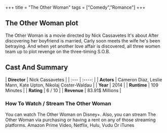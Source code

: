+++
title = "The Other Woman"
tags = ["Comedy","Romance"]
+++
## The Other Woman plot
The Other Woman is a movie directed by Nick Cassavetes It's about After discovering her boyfriend is married, Carly soon meets the wife he's been betraying. And when yet another love affair is discovered, all three women team up to plot revenge on the three-timing S.O.B.
## Cast And Summary
| **Director**      | Nick Cassavetes |
    | :---        |    :----:   |
    |  **Actors** | Cameron Diaz, Leslie Mann, Kate Upton, Nikolaj Coster-Waldau |
    | **Year**   | 2014    |
    |  **Runtime** | 109 Minutes |
    |  **Rating** | 6 / 10 | 
    |  **Revenue** | 83.91$ Millions |
### How To Watch / Stream The Other Woman
You can watch The Other Woman on Disney+.
Also, you can stream The Other Woman via purchasing or having a rent on any of those streaming platforms.
Amazon Prime Video, Netflix, Hulu, Vudu Or iTunes